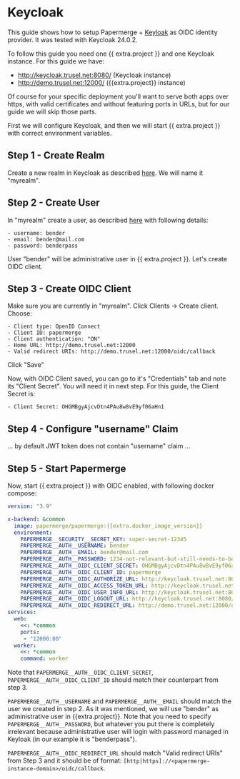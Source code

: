 # Keycloak

This guide shows how to setup Papermerge + [Keyloak](https://keycloak.org) as OIDC identity
provider. It was tested with Keycloak 24.0.2.

To follow this guide you need one {{ extra.project }} and one Keycloak instance.
For this guide we have:

- http://keycloak.trusel.net:8080/ (Keycloak instance)
- http://demo.trusel.net:12000/  ({{extra.project}} instance)

Of course for your specific deployment you'll want to serve both apps over
https, with valid certificates and without featuring ports in URLs, but for
our guide we will skip those parts.

First we will configure Keycloak, and then we will start {{ extra.project }}
with correct environment variables.

## Step 1 - Create Realm

Create a new realm in Keycloak as described [here](https://www.keycloak.org/getting-started/getting-started-docker#_create_a_realm). We will name it "myrealm".


## Step 2 - Create User

In "myrealm" create a user, as described [here](https://www.keycloak.org/getting-started/getting-started-docker#_create_a_user) with following details:

    - username: bender
    - email: bender@mail.com
    - password: benderpass

User "bender" will be administrative user in {{ extra.project }}.
Let's create OIDC client.

## Step 3 - Create OIDC Client

Make sure you are currently in "myrealm".
Click Clients -> Create client.
Choose:

    - Client type: OpenID Connect
    - Client ID: papermerge
    - Client authentication: "ON"
    - Home URL: http://demo.trusel.net:12000
    - Valid redirect URIs: http://demo.trusel.net:12000/oidc/callback

Click "Save"

Now, with OIDC Client saved, you can go to it's "Credentials" tab and
note its "Client Secret". You will need it in next step.
For this guide, the Client Secret is:

    - Client Secret: OHGMBgyAjcvDtn4PAu8w8vE9yf06aHn1


## Step 4 - Configure "username" Claim

... by default JWT token does not contain "username" claim ...


## Step 5 - Start Papermerge

Now, start {{ extra.project }} with OIDC enabled, with following docker compose:

```yaml
version: "3.9"

x-backend: &common
  image: papermerge/papermerge:{{extra.docker_image_version}}
  environment:
    PAPERMERGE__SECURITY__SECRET_KEY: super-secret-12345
    PAPERMERGE__AUTH__USERNAME: bender
    PAPERMERGE__AUTH__EMAIL: bender@mail.com
    PAPERMERGE__AUTH__PASSWORD: 1234-not-relevant-but-still-needs-to-be-here
    PAPERMERGE__AUTH__OIDC_CLIENT_SECRET: OHGMBgyAjcvDtn4PAu8w8vE9yf06aHn1
    PAPERMERGE__AUTH__OIDC_CLIENT_ID: papermerge
    PAPERMERGE__AUTH__OIDC_AUTHORIZE_URL: http://keycloak.trusel.net:8080/realms/myrealm/protocol/openid-connect/auth
    PAPERMERGE__AUTH__OIDC_ACCESS_TOKEN_URL: http://keycloak.trusel.net:8080/realms/myrealm/protocol/openid-connect/token
    PAPERMERGE__AUTH__OIDC_USER_INFO_URL: http://keycloak.trusel.net:8080/realms/myrealm/protocol/openid-connect/userinfo
    PAPERMERGE__AUTH__OIDC_LOGOUT_URL: http://keycloak.trusel.net:8080/realms/myrealm/protocol/openid-connect/logout
    PAPERMERGE__AUTH__OIDC_REDIRECT_URL: http://demo.trusel.net:12000/oidc/callback
services:
  web:
    <<: *common
    ports:
     - "12000:80"
  worker:
    <<: *common
    command: worker
```

Note that `PAPERMERGE__AUTH__OIDC_CLIENT_SECRET`, `PAPERMERGE__AUTH__OIDC_CLIENT_ID` should match
their counterpart from step 3.

`PAPERMERGE__AUTH__USERNAME` and `PAPERMERGE__AUTH__EMAIL` should match the user we created in step 2. As it was
mentioned, we will use "bender" as administrative user in {{extra.project}}.
Note that you need to specify `PAPERMERGE__AUTH__PASSWORD`, but whatever you put there is completely irrelevant
because administrative user will login with password managed in Keyloak (in our example it is "benderpass").

`PAPERMERGE__AUTH__OIDC_REDIRECT_URL` should match "Valid redirect URIs" from Step 3 and it should be of
format: `[http|https]://<papermerge-instance-domain>/oidc/callback`.
